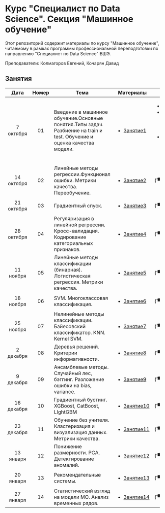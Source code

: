 # Курс "Специалист по Data Science". Секция "Машинное обучение"

Этот репозиторий содержит материалы по курсу "Машинное обучение", читаемому в рамках программы профессиональной переподготовки по направлению "Специалист по Data Science" ВШЭ.

Преподаватели: Колмагоров Евгений, Кочарян Давид


## Занятия

|    Дата    | Номер | Тема                                                         | Материалы                                                    | ДЗ                                                           |
| :--------: | :---: | ------------------------------------------------------------ | ------------------------------------------------------------ | ------------------------------------------------------------ |
|  7 октября  |  01   | Введение в машинное обучение.Основные понятия.Типы задач. Разбиение на train и test. Обучение и оценка качества модели.| <ul><li>[Занятие1](Занятие1)</li></ul>| <ul><li>[ДЗ1](Занятие1/hometask1_pandas)</li><li>Мягкий дедлайн: 21 октября</li><li>Жёский дедлайн: 4 ноября</li></ul> |
|  14 октября  |  02   | Линейные методы регрессии.Функционал ошибки. Метрики качества. Переобучение. | <ul><li> [Занятие2](Занятие2)</li></ul> | ( ͡▀̿ ̿ ͜ʖ ͡▀̿ ̿) |
|  21 октября  |  03   | Градиентный спуск.  | <ul><li>[Занятие3](Занятие3)</li></ul> | ( ͡▀̿ ̿ ͜ʖ ͡▀̿ ̿) |
|  28 октября |  04   | Регуляризация в линейной регрессии. Кросс-валидация. Кодирование категориальных признаков. | <ul><li>[Занятие4](Занятие4)</li></ul> | ( ͡▀̿ ̿ ͜ʖ ͡▀̿ ̿) |
|  11 ноября |  05   | Линейные методы классификации (бинарная). Логистическая регрессия. Метрики качества. | <ul><li>[Занятие5](Занятие5)</li></ul>  | ( ͡▀̿ ̿ ͜ʖ ͡▀̿ ̿) |
|  18 ноября |  06   | SVM. Многоклассовая классификация. | <ul><li>[Занятие6](Занятие6)</li></ul> | ( ͡▀̿ ̿ ͜ʖ ͡▀̿ ̿) |
| 25 ноября |  07   | Нелинейные методы классификации. Байесовский классификатор. KNN. Kernel SVM. | <ul><li>[Занятие7](Занятие7)</li></ul>  | ( ͡▀̿ ̿ ͜ʖ ͡▀̿ ̿) |
|  2 декабря |  08   | Деревья решений. Критерии информативности. | <ul><li>[Занятие8](Занятие8)</li></ul>  | ( ͡▀̿ ̿ ͜ʖ ͡▀̿ ̿) |
|  9 декабря |  09  | Ансамблевые методы. Случайный лес, бэггинг. Разложение ошибки на bias, variance. | <ul><li>[Занятие9](Занятие9)</li></ul>  | ( ͡▀̿ ̿ ͜ʖ ͡▀̿ ̿) |
|  16 декабря |  10   | Градиентный бустинг. XGBoost, CatBoost, LIghtGBM | <ul><li>[Занятие10](Занятие10)</li></ul> | ( ͡▀̿ ̿ ͜ʖ ͡▀̿ ̿) |
|  23 декабря |  11   | Обучение без учителя. Кластеризация и визуализация данных. Метрики качества. | <ul><li>[Занятие11](Занятие11)</li></ul>  | ( ͡▀̿ ̿ ͜ʖ ͡▀̿ ̿) |
| 13 января |  12   | Понижение размерности. PCA. Детектирование аномалий. | <ul><li>[Занятие12](Занятие12)</li></ul> | ( ͡▀̿ ̿ ͜ʖ ͡▀̿ ̿) |
| 20 января |  13   | Рекомендательные системы. | <ul><li>[Занятие13](Занятие13)</li></ul>  | ( ͡▀̿ ̿ ͜ʖ ͡▀̿ ̿) |
| 27 января |  14   | Статистический взгляд на модели МО. Анализ временных рядов. | <ul><li>[Занятие14](Занятие14)</li></ul>  | ( ͡▀̿ ̿ ͜ʖ ͡▀̿ ̿) |